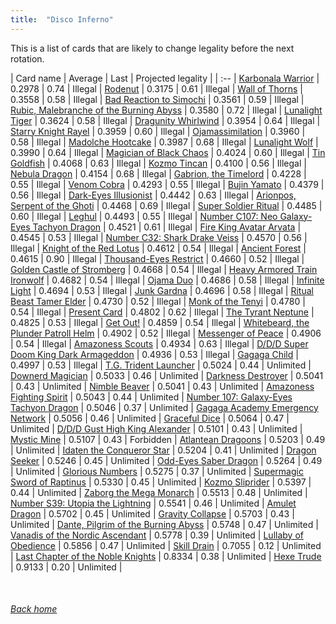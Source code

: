 ```yaml
---
title:  "Disco Inferno"
---
```


This is a list of cards that are likely to change legality before the next rotation.

| Card name | Average | Last | Projected legality |
| :-- |
[Karbonala Warrior](https://db.ygoprodeck.com/card/?search=Karbonala%20Warrior) | 0.2978 | 0.74 | Illegal |
[Rodenut](https://db.ygoprodeck.com/card/?search=Rodenut) | 0.3175 | 0.61 | Illegal |
[Wall of Thorns](https://db.ygoprodeck.com/card/?search=Wall%20of%20Thorns) | 0.3558 | 0.58 | Illegal |
[Bad Reaction to Simochi](https://db.ygoprodeck.com/card/?search=Bad%20Reaction%20to%20Simochi) | 0.3561 | 0.59 | Illegal |
[Rubic, Malebranche of the Burning Abyss](https://db.ygoprodeck.com/card/?search=Rubic,%20Malebranche%20of%20the%20Burning%20Abyss) | 0.3580 | 0.72 | Illegal |
[Lunalight Tiger](https://db.ygoprodeck.com/card/?search=Lunalight%20Tiger) | 0.3624 | 0.58 | Illegal |
[Dragunity Whirlwind](https://db.ygoprodeck.com/card/?search=Dragunity%20Whirlwind) | 0.3954 | 0.64 | Illegal |
[Starry Knight Rayel](https://db.ygoprodeck.com/card/?search=Starry%20Knight%20Rayel) | 0.3959 | 0.60 | Illegal |
[Ojamassimilation](https://db.ygoprodeck.com/card/?search=Ojamassimilation) | 0.3960 | 0.58 | Illegal |
[Madolche Hootcake](https://db.ygoprodeck.com/card/?search=Madolche%20Hootcake) | 0.3987 | 0.68 | Illegal |
[Lunalight Wolf](https://db.ygoprodeck.com/card/?search=Lunalight%20Wolf) | 0.3990 | 0.64 | Illegal |
[Magician of Black Chaos](https://db.ygoprodeck.com/card/?search=Magician%20of%20Black%20Chaos) | 0.4024 | 0.60 | Illegal |
[Tin Goldfish](https://db.ygoprodeck.com/card/?search=Tin%20Goldfish) | 0.4068 | 0.63 | Illegal |
[Kozmo Tincan](https://db.ygoprodeck.com/card/?search=Kozmo%20Tincan) | 0.4100 | 0.56 | Illegal |
[Nebula Dragon](https://db.ygoprodeck.com/card/?search=Nebula%20Dragon) | 0.4154 | 0.68 | Illegal |
[Gabrion, the Timelord](https://db.ygoprodeck.com/card/?search=Gabrion,%20the%20Timelord) | 0.4228 | 0.55 | Illegal |
[Venom Cobra](https://db.ygoprodeck.com/card/?search=Venom%20Cobra) | 0.4293 | 0.55 | Illegal |
[Bujin Yamato](https://db.ygoprodeck.com/card/?search=Bujin%20Yamato) | 0.4379 | 0.56 | Illegal |
[Dark-Eyes Illusionist](https://db.ygoprodeck.com/card/?search=Dark-Eyes%20Illusionist) | 0.4442 | 0.63 | Illegal |
[Arionpos, Serpent of the Ghoti](https://db.ygoprodeck.com/card/?search=Arionpos,%20Serpent%20of%20the%20Ghoti) | 0.4468 | 0.69 | Illegal |
[Super Soldier Ritual](https://db.ygoprodeck.com/card/?search=Super%20Soldier%20Ritual) | 0.4485 | 0.60 | Illegal |
[Leghul](https://db.ygoprodeck.com/card/?search=Leghul) | 0.4493 | 0.55 | Illegal |
[Number C107: Neo Galaxy-Eyes Tachyon Dragon](https://db.ygoprodeck.com/card/?search=Number%20C107:%20Neo%20Galaxy-Eyes%20Tachyon%20Dragon) | 0.4521 | 0.61 | Illegal |
[Fire King Avatar Arvata](https://db.ygoprodeck.com/card/?search=Fire%20King%20Avatar%20Arvata) | 0.4545 | 0.53 | Illegal |
[Number C32: Shark Drake Veiss](https://db.ygoprodeck.com/card/?search=Number%20C32:%20Shark%20Drake%20Veiss) | 0.4570 | 0.56 | Illegal |
[Knight of the Red Lotus](https://db.ygoprodeck.com/card/?search=Knight%20of%20the%20Red%20Lotus) | 0.4612 | 0.54 | Illegal |
[Ancient Forest](https://db.ygoprodeck.com/card/?search=Ancient%20Forest) | 0.4615 | 0.90 | Illegal |
[Thousand-Eyes Restrict](https://db.ygoprodeck.com/card/?search=Thousand-Eyes%20Restrict) | 0.4660 | 0.52 | Illegal |
[Golden Castle of Stromberg](https://db.ygoprodeck.com/card/?search=Golden%20Castle%20of%20Stromberg) | 0.4668 | 0.54 | Illegal |
[Heavy Armored Train Ironwolf](https://db.ygoprodeck.com/card/?search=Heavy%20Armored%20Train%20Ironwolf) | 0.4682 | 0.54 | Illegal |
[Ojama Duo](https://db.ygoprodeck.com/card/?search=Ojama%20Duo) | 0.4686 | 0.58 | Illegal |
[Infinite Light](https://db.ygoprodeck.com/card/?search=Infinite%20Light) | 0.4694 | 0.53 | Illegal |
[Junk Gardna](https://db.ygoprodeck.com/card/?search=Junk%20Gardna) | 0.4696 | 0.58 | Illegal |
[Ritual Beast Tamer Elder](https://db.ygoprodeck.com/card/?search=Ritual%20Beast%20Tamer%20Elder) | 0.4730 | 0.52 | Illegal |
[Monk of the Tenyi](https://db.ygoprodeck.com/card/?search=Monk%20of%20the%20Tenyi) | 0.4780 | 0.54 | Illegal |
[Present Card](https://db.ygoprodeck.com/card/?search=Present%20Card) | 0.4802 | 0.62 | Illegal |
[The Tyrant Neptune](https://db.ygoprodeck.com/card/?search=The%20Tyrant%20Neptune) | 0.4825 | 0.53 | Illegal |
[Get Out!](https://db.ygoprodeck.com/card/?search=Get%20Out!) | 0.4859 | 0.54 | Illegal |
[Whitebeard, the Plunder Patroll Helm](https://db.ygoprodeck.com/card/?search=Whitebeard,%20the%20Plunder%20Patroll%20Helm) | 0.4902 | 0.52 | Illegal |
[Messenger of Peace](https://db.ygoprodeck.com/card/?search=Messenger%20of%20Peace) | 0.4906 | 0.54 | Illegal |
[Amazoness Scouts](https://db.ygoprodeck.com/card/?search=Amazoness%20Scouts) | 0.4934 | 0.63 | Illegal |
[D/D/D Super Doom King Dark Armageddon](https://db.ygoprodeck.com/card/?search=D/D/D%20Super%20Doom%20King%20Dark%20Armageddon) | 0.4936 | 0.53 | Illegal |
[Gagaga Child](https://db.ygoprodeck.com/card/?search=Gagaga%20Child) | 0.4997 | 0.53 | Illegal |
[T.G. Trident Launcher](https://db.ygoprodeck.com/card/?search=T.G.%20Trident%20Launcher) | 0.5024 | 0.44 | Unlimited |
[Downerd Magician](https://db.ygoprodeck.com/card/?search=Downerd%20Magician) | 0.5033 | 0.46 | Unlimited |
[Darkness Destroyer](https://db.ygoprodeck.com/card/?search=Darkness%20Destroyer) | 0.5041 | 0.43 | Unlimited |
[Nimble Beaver](https://db.ygoprodeck.com/card/?search=Nimble%20Beaver) | 0.5041 | 0.43 | Unlimited |
[Amazoness Fighting Spirit](https://db.ygoprodeck.com/card/?search=Amazoness%20Fighting%20Spirit) | 0.5043 | 0.44 | Unlimited |
[Number 107: Galaxy-Eyes Tachyon Dragon](https://db.ygoprodeck.com/card/?search=Number%20107:%20Galaxy-Eyes%20Tachyon%20Dragon) | 0.5046 | 0.37 | Unlimited |
[Gagaga Academy Emergency Network](https://db.ygoprodeck.com/card/?search=Gagaga%20Academy%20Emergency%20Network) | 0.5056 | 0.46 | Unlimited |
[Graceful Dice](https://db.ygoprodeck.com/card/?search=Graceful%20Dice) | 0.5064 | 0.47 | Unlimited |
[D/D/D Gust High King Alexander](https://db.ygoprodeck.com/card/?search=D/D/D%20Gust%20High%20King%20Alexander) | 0.5101 | 0.43 | Unlimited |
[Mystic Mine](https://db.ygoprodeck.com/card/?search=Mystic%20Mine) | 0.5107 | 0.43 | Forbidden |
[Atlantean Dragoons](https://db.ygoprodeck.com/card/?search=Atlantean%20Dragoons) | 0.5203 | 0.49 | Unlimited |
[Idaten the Conqueror Star](https://db.ygoprodeck.com/card/?search=Idaten%20the%20Conqueror%20Star) | 0.5204 | 0.41 | Unlimited |
[Dragon Seeker](https://db.ygoprodeck.com/card/?search=Dragon%20Seeker) | 0.5246 | 0.45 | Unlimited |
[Odd-Eyes Saber Dragon](https://db.ygoprodeck.com/card/?search=Odd-Eyes%20Saber%20Dragon) | 0.5264 | 0.49 | Unlimited |
[Glorious Numbers](https://db.ygoprodeck.com/card/?search=Glorious%20Numbers) | 0.5275 | 0.37 | Unlimited |
[Supermagic Sword of Raptinus](https://db.ygoprodeck.com/card/?search=Supermagic%20Sword%20of%20Raptinus) | 0.5330 | 0.45 | Unlimited |
[Kozmo Sliprider](https://db.ygoprodeck.com/card/?search=Kozmo%20Sliprider) | 0.5397 | 0.44 | Unlimited |
[Zaborg the Mega Monarch](https://db.ygoprodeck.com/card/?search=Zaborg%20the%20Mega%20Monarch) | 0.5513 | 0.48 | Unlimited |
[Number S39: Utopia the Lightning](https://db.ygoprodeck.com/card/?search=Number%20S39:%20Utopia%20the%20Lightning) | 0.5541 | 0.46 | Unlimited |
[Amulet Dragon](https://db.ygoprodeck.com/card/?search=Amulet%20Dragon) | 0.5702 | 0.45 | Unlimited |
[Gravity Collapse](https://db.ygoprodeck.com/card/?search=Gravity%20Collapse) | 0.5703 | 0.43 | Unlimited |
[Dante, Pilgrim of the Burning Abyss](https://db.ygoprodeck.com/card/?search=Dante,%20Pilgrim%20of%20the%20Burning%20Abyss) | 0.5748 | 0.47 | Unlimited |
[Vanadis of the Nordic Ascendant](https://db.ygoprodeck.com/card/?search=Vanadis%20of%20the%20Nordic%20Ascendant) | 0.5778 | 0.39 | Unlimited |
[Lullaby of Obedience](https://db.ygoprodeck.com/card/?search=Lullaby%20of%20Obedience) | 0.5856 | 0.47 | Unlimited |
[Skill Drain](https://db.ygoprodeck.com/card/?search=Skill%20Drain) | 0.7055 | 0.12 | Unlimited |
[Last Chapter of the Noble Knights](https://db.ygoprodeck.com/card/?search=Last%20Chapter%20of%20the%20Noble%20Knights) | 0.8334 | 0.38 | Unlimited |
[Hexe Trude](https://db.ygoprodeck.com/card/?search=Hexe%20Trude) | 0.9133 | 0.20 | Unlimited |

<br>

###### [Back home](index)